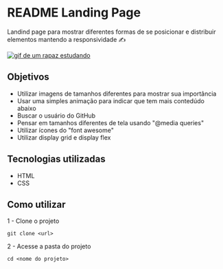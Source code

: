 # README Landing Page
Landind page para mostrar diferentes formas de se posicionar e distribuir elementos mantendo a responsividade ✍

[<img src="./studing.gif" alt="gif de um rapaz estudando">](https://github.com/WalassiSilva/)

## Objetivos
- Utilizar imagens de tamanhos diferentes para mostrar sua importância
- Usar uma simples animação para indicar que tem mais contedúdo abaixo
- Buscar o usuário do GitHub
- Pensar em tamanhos diferentes de tela usando "@media queries"
- Utilizar ícones do "font awesome"
- Utilizar display grid e display flex

## Tecnologias utilizadas
- HTML
- CSS

## Como utilizar
1 - Clone o projeto
```
git clone <url>
``` 
2 - Acesse a pasta do projeto
```
cd <nome do projeto>
```

